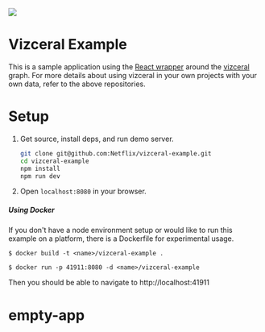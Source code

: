 ![](https://raw.githubusercontent.com/Netflix/vizceral/master/logo.png)

# Vizceral Example
This is a sample application using the [React wrapper](https://github.com/Netflix/vizceral-react) around the [vizceral](https://github.com/Netflix/vizceral) graph.
For more details about using vizceral in your own projects with your own data, refer to the above repositories.

# Setup
1. Get source, install deps, and run demo server.

   ```sh
   git clone git@github.com:Netflix/vizceral-example.git
   cd vizceral-example
   npm install
   npm run dev
   ```

2. Open `localhost:8080` in your browser.

##### Using Docker
If you don't have a node environment setup or would like to run this example on a platform, there is a Dockerfile for experimental usage.

```
$ docker build -t <name>/vizceral-example .
```
```
$ docker run -p 41911:8080 -d <name>/vizceral-example
```

Then you should be able to navigate to http://localhost:41911
# empty-app
